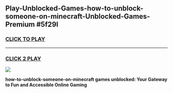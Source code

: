 
## Play-Unblocked-Games-how-to-unblock-someone-on-minecraft-Unblocked-Games-Premium #5f29l
<h3>
<a href="https://premium.freeplayer.one?title=how-to-unblock-someone-on-minecraft&ref=12M">CLICK TO PLAY</a></h3>
<hr>

<h3>
<a href="https://premium.freeplayer.one?title=how-to-unblock-someone-on-minecraft&ref=12M">CLICK 2 PLAY</a>
  
</h3>

<a href="https://premium.freeplayer.one?title=how-to-unblock-someone-on-minecraft&ref=12M"><img src="https://clearcache.store/games.png"></a>


**how-to-unblock-someone-on-minecraft games unblocked: Your Gateway to Fun and Accessible Online Gaming**
